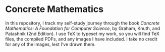 # Concrete Mathematics

In this repository, I track my self-study journey through the book *Concrete Mathematics: A Foundation for Computer Science*, by Graham, Knuth, and Patashnik (2nd Edition). I use TeX to typeset my work, so you will find TeX files, the compiled PDFs, and any images I have included. I take no credit for any of the images, lest I've drawn them.